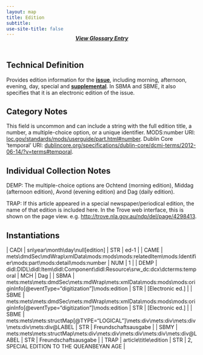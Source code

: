 ```yaml
---
layout: map
title: Edition
subtitle:  
use-site-title: false
---
```


<h4 style="text-align:center;font-style:italic;margin-top:-20px;margin-bottom:50px;"><a href="../../glossary/edition">View Glossary Entry</a></h4>

## Technical Definition

Provides edition information for the [**issue**](../issue-number), including morning,
afternoon, evening, day, special and [**supplemental**](../supplement-title). In SBMA and SBME,
it also specifies that it is an electronic edition of the issue.

## Category Notes

This field is uncommon and can include a string with the full edition
title, a number, a multiple-choice option, or a unique identifier. MODS:number URI: <a href="https://www.loc.gov/standards/mods/userguide/part.html#number">loc.gov/standards/mods/userguide/part.html#number</a>. Dublin Core ‘temporal’ URI: <a href="http://dublincore.org/specifications/dublin-core/dcmi-terms/2012-06-14/?v=terms#temporal">dublincore.org/specifications/dublin-core/dcmi-terms/2012-06-14/?v=terms#temporal</a>.

## Individual Collection Notes

DEMP: The multiple-choice options are Ochtend (morning edition), Middag
(afternoon edition), Avond (evening edition) and Dag (daily edition).

TRAP: If this article appeared in a special newspaper/periodical
edition, the name of that edition is included here. In the Trove web
interface, this is shown on the page view. e.g.
http://trove.nla.gov.au/ndp/del/page/4298413.

## Instantiations  

| CADI  |  sn\\year\\month\\day\\null\[edition\]  | STR | ed-1  |
| CAME  |  mets\\dmdSec\\mdWrap\\xmlData\\mods:mods\\mods:relatedItem\\mods:Identifier\\mods:part\\mods:detail\\mods:number  | NUM | 1  |
| DEMP  |  didl:DIDL\\didl:Item\\didl:Component\\didl:Resource\\srw\_dc:dcx\\dcterms:temporal  | MCH | Dag  |
| SBMA  |  mets:mets\\mets:dmdSec\\mets:mdWrap\\mets:xmlData\\mods:mods\\mods:originInfo\[@eventType=“digitization”\]\\mods:edition | STR | \[Electronic ed.\]  |
| SBME  |  mets:mets\\mets:dmdSec\\mets:mdWrap\\mets:xmlData\\mods:mods\\mods:originInfo\[@eventType=“digitization”\]\\mods:edition | STR | \[Electronic ed.\]  |
| SBME  |  mets:mets\\mets:structMap\[@TYPE=“LOGICAL”\]\\mets:div\\mets:div\\mets:div\\mets:div\\mets:div@LABEL  | STR | Freundschaftsausgabe  |
| SBMY  |  mets:mets\\mets:structMap\\mets:div\\mets:div\\mets:div\\mets:div\\mets:div@LABEL  | STR | Freundschaftsausgabe  |
| TRAP  |  article\\title\\edition  | STR | 2, SPECIAL EDITION TO THE QUEANBEYAN AGE |

